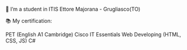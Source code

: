 📕 I’m a student in ITIS Ettore Majorana - Grugliasco(TO)

📚 My certification:

PET (English A1 Cambridge)
Cisco IT Essentials
Web Developing (HTML, CSS, JS)
C#

